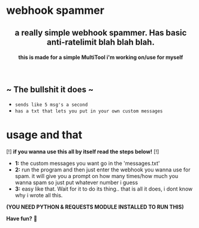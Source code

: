 # webhook spammer

<h2 align="center">a really simple webhook spammer. Has basic anti-ratelimit blah blah blah.</h3>
<h4 align="center">this is made for a simple MultiTool i'm working on/use for myself</h3>
<br />
<h2 align="left">~ The bullshit it does ~</h3>

- `sends like 5 msg's a second`
- `has a txt that lets you put in your own custom messages`

# usage and that

[!] **if you wanna use this all by itself read the steps below!** [!]

- **1:** the custom messages you want go in the 'messages.txt'
- **2:** run the program and then just enter the webhook you wanna use for spam. it will give you a prompt on how many times/how much you wanna spam so just put whatever number i guess
- **3:** easy like that. Wait for it to do its thing.. that is all it does, i dont know why i wrote all this.

**(YOU NEED PYTHON & REQUESTS MODULE INSTALLED TO RUN THIS)**

**Have fun?** 🤨
